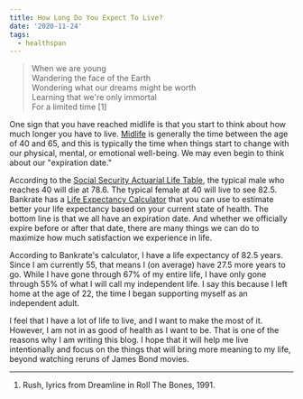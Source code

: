 ```yaml
---
title: How Long Do You Expect To Live?
date: '2020-11-24'
tags:
  - healthspan
---
```

> When we are young<br>
> Wandering the face of the Earth<br>
> Wondering what our dreams might be worth<br>
> Learning that we're only immortal<br>
> For a limited time [1]

One sign that you have reached midlife is that you start to think about how much longer you have to live. [Midlife](https://www.psychologytoday.com/us/conditions/midlife) is generally the time between the age of 40 and 65, and this is typically the time when things start to change with our physical, mental, or emotional well-being. We may even begin to think about our "expiration date."
    
According to the [Social Security Actuarial Life Table](https://www.ssa.gov/oact/STATS/table4c6.html), the typical male who reaches 40 will die at 78.6. The typical female at 40 will live to see 82.5. Bankrate has a [Life Expectancy Calculator](https://www.bankrate.com/retirement/calculators/life-age-expectancy-calculator/) that you can use to estimate better your life expectancy based on your current state of health. The bottom line is that we all have an expiration date. And whether we officially expire before or after that date, there are many things we can do to maximize how much satisfaction we experience in life.

According to Bankrate's calculator, I have a life expectancy of 82.5 years. Since I am currently 55, that means I (on average) have 27.5 more years to go. While I have gone through 67% of my entire life, I have only gone through 55% of what I will call my independent life. I say this because I left home at the age of 22, the time I began supporting myself as an independent adult.

I feel that I have a lot of life to live, and I want to make the most of it. However, I am not in as good of health as I want to be. That is one of the reasons why I am writing this blog. I hope that it will help me live intentionally and focus on the things that will bring more meaning to my life, beyond watching reruns of James Bond movies.

---

1.  Rush, lyrics from Dreamline in Roll The Bones, 1991.